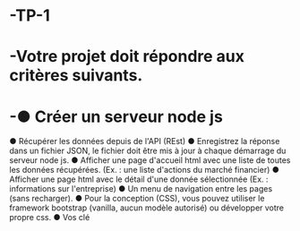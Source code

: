 # -TP-1

# -Votre projet doit répondre aux critères suivants.
# -● Créer un serveur node js
● Récupérer les données depuis de l'API (REst)
● Enregistrez la réponse dans un fichier JSON, le fichier doit être mis à jour
à chaque démarrage du serveur node js.
● Afficher une page d'accueil html avec une liste de toutes les données
récupérées. (Ex. : une liste d'actions du marché financier)
● Afficher une page html avec le détail d'une donnée sélectionnée (Ex. :
informations sur l'entreprise)
● Un menu de navigation entre les pages (sans recharger).
● Pour la conception (CSS), vous pouvez utiliser le framework bootstrap
(vanilla, aucun modèle autorisé) ou développer votre propre css.
● Vos clé
